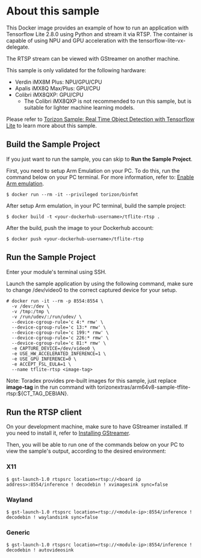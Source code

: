 # About this sample

This Docker image provides an example of how to run an application with Tensorflow Lite 2.8.0 using Python and stream it via RTSP.
The container is capable of using NPU and GPU acceleration with the tensorflow-lite-vx-delegate.

The RTSP stream can be viewed with GStreamer on another machine.

This sample is only validated for the following hardware:

- Verdin iMX8M Plus: NPU/GPU/CPU
- Apalis iMX8Q Max/Plus: GPU/CPU
- Colibri iMX8QXP: GPU/CPU
  - The Colibri iMX8QXP is not recommended to run this sample, but is suitable for lighter machine learning models.

Please refer to [Torizon Sample: Real Time Object Detection with Tensorflow Lite](https://developer.toradex.com/torizon/how-to/machine-learning/torizon-sample-real-time-tensorflow-lite) to learn more about this sample.

## Build the Sample Project

If you just want to run the sample, you can skip to **Run the Sample Project**.

First, you need to setup Arm Emulation on your PC. To do this, run the command below on your PC terminal. For more information, refer to: [Enable Arm emulation](https://developer.toradex.com/torizon/application-development/working-with-containers/configure-build-environment-for-torizon-containers/#enable-arm-emulation).

```
$ docker run --rm -it --privileged torizon/binfmt
```

After setup Arm emulation, in your PC terminal, build the sample project:

```
$ docker build -t <your-dockerhub-username>/tflite-rtsp .
```

After the build, push the image to your Dockerhub account:

```
$ docker push <your-dockerhub-username>/tflite-rtsp
```

## Run the Sample Project

Enter your module's terminal using SSH.

Launch the sample application by using the following command, make sure to change /dev/video0 to the correct captured device for your setup.

```
# docker run -it --rm -p 8554:8554 \
  -v /dev:/dev \
  -v /tmp:/tmp \
  -v /run/udev/:/run/udev/ \
  --device-cgroup-rule='c 4:* rmw' \
  --device-cgroup-rule='c 13:* rmw' \
  --device-cgroup-rule='c 199:* rmw' \
  --device-cgroup-rule='c 226:* rmw' \
  --device-cgroup-rule='c 81:* rmw' \
  -e CAPTURE_DEVICE=/dev/video0 \
  -e USE_HW_ACCELERATED_INFERENCE=1 \
  -e USE_GPU_INFERENCE=0 \
  -e ACCEPT_FSL_EULA=1 \
  --name tflite-rtsp <image-tag>
```

Note: Toradex provides pre-built images for this sample, just replace **image-tag** in the run command with torizonextras/arm64v8-sample-tflite-rtsp:${CT_TAG_DEBIAN}.

## Run the RTSP client

On your development machine, make sure to have GStreamer installed. If you need to install it, refer to [Installing GStreamer](https://gstreamer.freedesktop.org/documentation/installing/index.html?gi-language=c).

Then, you will be able to run one of the commands below on your PC to view the sample's output, according to the desired environment:

### X11

```
$ gst-launch-1.0 rtspsrc location=rtsp://<board ip address>:8554/inference ! decodebin ! xvimagesink sync=false
```

### Wayland

```
$ gst-launch-1.0 rtspsrc location=rtsp://<module-ip>:8554/inference ! decodebin ! waylandsink sync=false
```

### Generic

```
$ gst-launch-1.0 rtspsrc location=rtsp://<module-ip>:8554/inference ! decodebin ! autovideosink
```
